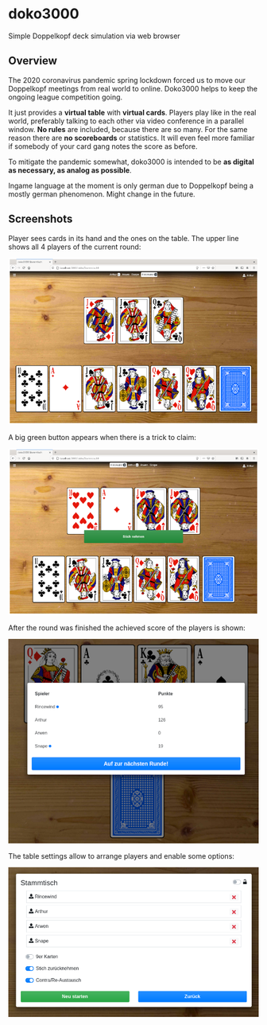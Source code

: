# doko3000

Simple Doppelkopf deck simulation via web browser

## Overview

The 2020 coronavirus pandemic spring lockdown forced us to move our Doppelkopf meetings from real world to online.
Doko3000 helps to keep the ongoing league competition going.

It just provides a **virtual table** with **virtual cards**. Players play like in the real world, preferably talking to each
other via video conference in a parallel window.
**No rules** are included, because there are so many. For the same reason there are **no scoreboards** or statistics.
It will even feel more familiar if somebody of your card gang notes the score as before.

To mitigate the pandemic somewhat, doko3000 is intended to be **as digital as necessary, as analog as possible**.

Ingame language at the moment is only german due to Doppelkopf being a mostly german phenomenon. Might change in the future.

## Screenshots

Player sees cards in its hand and the ones on the table. The upper line shows all 4 players of the current round:

![Playing doko3000](doc/doko3000-play.png)

A big green button appears when there is a trick to claim:

![Claiming a trick](doc/doko3000-claim_trick.png)

After the round was finished the achieved score of the players is shown:

![Finished round](doc/doko3000-round_finished.png)

The table settings allow to arrange players and enable some options:

![Table setup](doc/doko3000-table_setup.png)